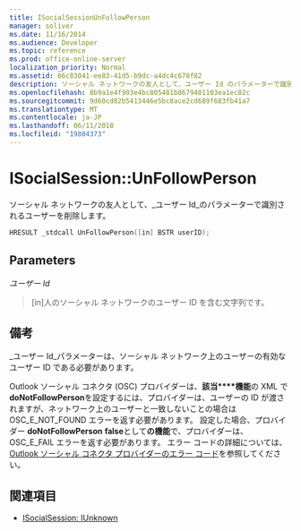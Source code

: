 ```yaml
---
title: ISocialSessionUnFollowPerson
manager: soliver
ms.date: 11/16/2014
ms.audience: Developer
ms.topic: reference
ms.prod: office-online-server
localization_priority: Normal
ms.assetid: 66c83041-ee83-41d5-b9dc-a4dc4c670f82
description: ソーシャル ネットワークの友人として、ユーザー Id のパラメーターで識別されるユーザーを削除します。
ms.openlocfilehash: 8b9a1e4f903e4bc805481b8679481103ea1ec82c
ms.sourcegitcommit: 9d60cd82b5413446e5bc8ace2cd689f683fb41a7
ms.translationtype: MT
ms.contentlocale: ja-JP
ms.lasthandoff: 06/11/2018
ms.locfileid: "19804373"
---
```

# <a name="isocialsessionunfollowperson"></a>ISocialSession::UnFollowPerson

ソーシャル ネットワークの友人として、_ユーザー Id_のパラメーターで識別されるユーザーを削除します。 
  
```cpp
HRESULT _stdcall UnFollowPerson([in] BSTR userID);
```

## <a name="parameters"></a>Parameters

_ユーザー Id_
  
> [in]人のソーシャル ネットワークのユーザー ID を含む文字列です。
    
## <a name="remarks"></a>備考

_ユーザー Id_パラメーターは、ソーシャル ネットワーク上のユーザーの有効なユーザー ID である必要があります。 
  
Outlook ソーシャル コネクタ (OSC) プロバイダーは、**該当****機能**の XML で**doNotFollowPerson**を設定するには、プロバイダーは、ユーザーの ID が渡されますが、ネットワーク上のユーザーと一致しないことの場合は OSC_E_NOT_FOUND エラーを返す必要があります。 設定した場合、プロバイダー **doNotFollowPerson** **false**として**の機能**で、プロバイダーは、OSC_E_FAIL エラーを返す必要があります。 エラー コードの詳細については、 [Outlook ソーシャル コネクタ プロバイダーのエラー コード](outlook-social-connector-provider-error-codes.md)を参照してください。
  
## <a name="see-also"></a>関連項目

- [ISocialSession: IUnknown](isocialsessioniunknown.md)

